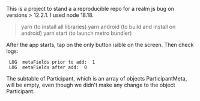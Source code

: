 This is a project to stand a a reproducible repo for a realm js bug on versions > 12.2.1.
I used node 18.18.

> yarn (to install all libraries)
> yarn android (to build and install on android)
> yarn start (to launch metro bundler)

After the app starts, tap on the only button isible on the screen. Then check logs:

```
 LOG  metaFields prior to add:  1
 LOG  metaFields after add:  0
```

The subtable of Participant, which is an array of objects ParticipantMeta, will be empty, even though we didn't make any change to the object Participant.
